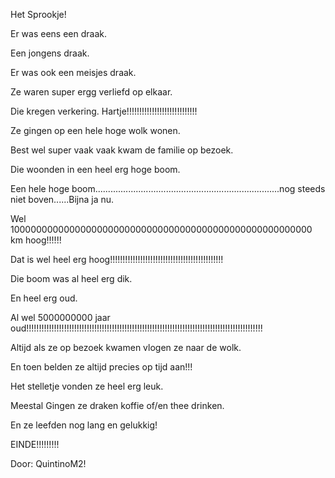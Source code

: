 Het Sprookje!

Er was eens een draak.

Een jongens draak.

Er was ook een meisjes draak.

Ze waren super ergg verliefd op elkaar.

Die kregen verkering. Hartje!!!!!!!!!!!!!!!!!!!!!!!!!!!!

Ze gingen op een hele hoge wolk wonen.

Best wel super vaak vaak kwam de familie op bezoek.

Die woonden in een heel erg hoge boom.

Een hele hoge boom.........................................................................nog steeds niet boven......Bijna ja nu.

Wel 1000000000000000000000000000000000000000000000000000000 km hoog!!!!!!

Dat is wel heel erg hoog!!!!!!!!!!!!!!!!!!!!!!!!!!!!!!!!!!!!!!!!!!!!!

Die boom was al heel erg dik.

En heel erg oud.

Al wel 5000000000 jaar oud!!!!!!!!!!!!!!!!!!!!!!!!!!!!!!!!!!!!!!!!!!!!!!!!!!!!!!!!!!!!!!!!!!!!!!!!!!!!!!!!!!!!!!!!!!!!!!

Altijd als ze op bezoek kwamen vlogen ze naar de wolk.

En toen belden ze altijd precies op tijd aan!!!

Het stelletje vonden ze heel erg leuk.

Meestal Gingen ze draken koffie of/en thee drinken.

En ze leefden nog lang en gelukkig!

EINDE!!!!!!!!!

Door: QuintinoM2!